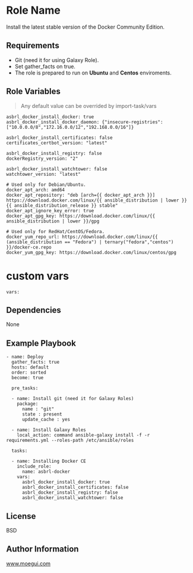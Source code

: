 Role Name
=========

Install the latest stable version of the Docker Community Edition.

Requirements
------------

+ Git (need it for using Galaxy Role).
+ Set gather_facts on true.
+ The role is prepared to run on **Ubuntu** and **Centos** enviroments. 

Role Variables
--------------
  > Any default value can be overrided by import-task/vars
``` 
asbrl_docker_install_docker: true
asbrl_docker_install_docker_daemon: {"insecure-registries": ["10.0.0.0/8","172.16.0.0/12","192.168.0.0/16"]}

asbrl_docker_install_certificates: false
certificates_certbot_version: "latest"

asbrl_docker_install_registry: false
dockerRegistry_version: "2"

asbrl_docker_install_watchtower: false
watchtower_version: "latest"

# Used only for Debian/Ubuntu.
docker_apt_arch: amd64
docker_apt_repository: "deb [arch={{ docker_apt_arch }}] https://download.docker.com/linux/{{ ansible_distribution | lower }} {{ ansible_distribution_release }} stable"
docker_apt_ignore_key_error: true
docker_apt_gpg_key: https://download.docker.com/linux/{{ ansible_distribution | lower }}/gpg

# Used only for RedHat/CentOS/Fedora.
docker_yum_repo_url: https://download.docker.com/linux/{{ (ansible_distribution == "Fedora") | ternary("fedora","centos") }}/docker-ce.repo
docker_yum_gpg_key: https://download.docker.com/linux/centos/gpg
``` 

# custom vars
``` 
vars: 

```

Dependencies
------------

None

Example Playbook
----------------

```
- name: Deploy
  gather_facts: true
  hosts: default
  order: sorted
  become: true

  pre_tasks:

  - name: Install git (need it for Galaxy Roles)
    package:
      name : "git"
      state : present
      update_cache : yes    

  - name: Install Galaxy Roles
    local_action: command ansible-galaxy install -f -r requirements.yml --roles-path /etc/ansible/roles

  tasks:

  - name: Installing Docker CE
    include_role:
      name: asbrl-docker
    vars:
      asbrl_docker_install_docker: true
      asbrl_docker_install_certificates: false
      asbrl_docker_install_registry: false
      asbrl_docker_install_watchtower: false
```

License
-------

BSD

Author Information
------------------

www.moegui.com
